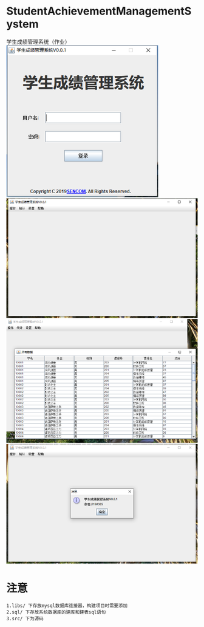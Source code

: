 # StudentAchievementManagementSystem
学生成绩管理系统（作业）
![icon](doc/20190524223051.png)
![icon](doc/20190524223118.png)
![icon](doc/20190524223150.png)
![icon](doc/20190524223159.png)
# 注意
```
1.libs/ 下存放mysql数据库连接器，构建项目时需要添加
2.sql/ 下存放系统数据库的建库和建表sql语句
3.src/ 下为源码
```  
